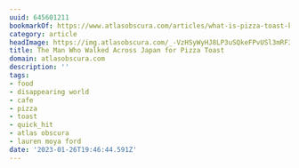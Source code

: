 ```yaml
---
uuid: 645601211
bookmarkOf: https://www.atlasobscura.com/articles/what-is-pizza-toast-kissaten-japan
category: article
headImage: https://img.atlasobscura.com/_-VzHSyWyHJ8LP3uSQkeFPvUSl3mRF33IhUBsm5sEPw/rt:fit/w:600/q:81/sm:1/scp:1/ar:1/aHR0cHM6Ly9hdGxh/cy1kZXYuczMuYW1h/em9uYXdzLmNvbS91/cGxvYWRzL2Fzc2V0/cy9lNTA4YmFmNDQ1/NmZkOWU2NDlfcGl6/emF0b2FzdC0wMS5q/cGc.jpg
title: The Man Who Walked Across Japan for Pizza Toast
domain: atlasobscura.com
description: ''
tags:
- food
- disappearing world
- cafe
- pizza
- toast
- quick_hit
- atlas obscura
- lauren moya ford
date: '2023-01-26T19:46:44.591Z'
---
```



